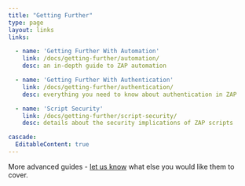 ```yaml
---
title: "Getting Further"
type: page
layout: links
links:

  - name: 'Getting Further With Automation'
    link: /docs/getting-further/automation/
    desc: an in-depth guide to ZAP automation

  - name: 'Getting Further With Authentication'
    link: /docs/getting-further/authentication/
    desc: everything you need to know about authentication in ZAP

  - name: 'Script Security'
    link: /docs/getting-further/script-security/
    desc: details about the security implications of ZAP scripts

cascade:
  EditableContent: true
---
```

More advanced guides - [let us know](https://groups.google.com/group/zaproxy-users) what else you would like them to cover.

